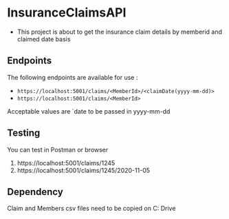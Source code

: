 # InsuranceClaimsAPI



- This project is about to get the insurance claim details by memberid and claimed date basis


## Endpoints
The following endpoints are available for use :

- `https://localhost:5001/claims/<MemberId>/<claimDate(yyyy-mm-dd)>`
- `https://localhost:5001/claims/<MemberId>`


Acceptable values are `date to be passed in yyyy-mm-dd 



## Testing

You can test in Postman or browser
1. https://localhost:5001/claims/1245
2. https://localhost:5001/claims/1245/2020-11-05


## Dependency

Claim and Members csv files need to be copied on C: Drive

